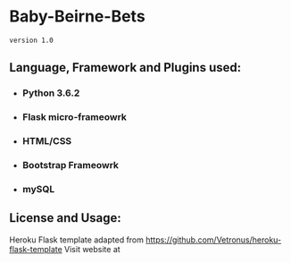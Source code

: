 # Baby-Beirne-Bets
`version 1.0`

## Language, Framework and Plugins used:
- ### Python 3.6.2
- ### Flask micro-frameowrk
- ### HTML/CSS
- ### Bootstrap Frameowrk
- ### mySQL

## License and Usage:

Heroku Flask template adapted from https://github.com/Vetronus/heroku-flask-template
Visit website at 